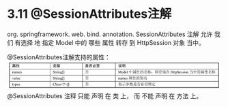 # 3.11 @SessionAttributes注解

org. springframework. web. bind. annotation. SessionAttributes 注解 允许 我们 有选择 地 指定 Model 中的 哪些 属性 转存 到 HttpSession 对象 当中。

@SessionAttributes注解支持的属性：![](/assets/@SessionAttributes注解支持的属性.png)@SessionAttributes 注释 只能 声明 在 类 上， 而 不能 声明 在 方法 上。




